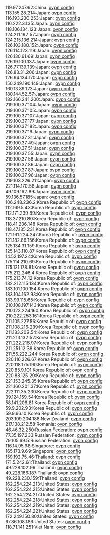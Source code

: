 119.97.247.62:China: [ovpn config](vpn/119_97_247_62.ovpn)  
113.155.28.214:Japan: [ovpn config](vpn/113_155_28_214.ovpn)  
116.193.230.253:Japan: [ovpn config](vpn/116_193_230_253.ovpn)  
116.222.3.135:Japan: [ovpn config](vpn/116_222_3_135.ovpn)  
118.106.134.123:Japan: [ovpn config](vpn/118_106_134_123.ovpn)  
124.211.192.57:Japan: [ovpn config](vpn/124_211_192_57.ovpn)  
124.215.136.214:Japan: [ovpn config](vpn/124_215_136_214.ovpn)  
126.103.180.152:Japan: [ovpn config](vpn/126_103_180_152.ovpn)  
126.114.123.119:Japan: [ovpn config](vpn/126_114_123_119.ovpn)  
126.130.61.69:Japan: [ovpn config](vpn/126_130_61_69.ovpn)  
126.19.100.137:Japan: [ovpn config](vpn/126_19_100_137.ovpn)  
126.77.139.139:Japan: [ovpn config](vpn/126_77_139_139.ovpn)  
126.83.31.206:Japan: [ovpn config](vpn/126_83_31_206.ovpn)  
126.94.134.170:Japan: [ovpn config](vpn/126_94_134_170.ovpn)  
150.249.190.149:Japan: [ovpn config](vpn/150_249_190_149.ovpn)  
160.13.89.173:Japan: [ovpn config](vpn/160_13_89_173.ovpn)  
180.144.52.57:Japan: [ovpn config](vpn/180_144_52_57.ovpn)  
182.166.241.200:Japan: [ovpn config](vpn/182_166_241_200.ovpn)  
219.100.37.104:Japan: [ovpn config](vpn/219_100_37_104.ovpn)  
219.100.37.105:Japan: [ovpn config](vpn/219_100_37_105.ovpn)  
219.100.37.107:Japan: [ovpn config](vpn/219_100_37_107.ovpn)  
219.100.37.177:Japan: [ovpn config](vpn/219_100_37_177.ovpn)  
219.100.37.182:Japan: [ovpn config](vpn/219_100_37_182.ovpn)  
219.100.37.19:Japan: [ovpn config](vpn/219_100_37_19.ovpn)  
219.100.37.31:Japan: [ovpn config](vpn/219_100_37_31.ovpn)  
219.100.37.49:Japan: [ovpn config](vpn/219_100_37_49.ovpn)  
219.100.37.51:Japan: [ovpn config](vpn/219_100_37_51.ovpn)  
219.100.37.55:Japan: [ovpn config](vpn/219_100_37_55.ovpn)  
219.100.37.58:Japan: [ovpn config](vpn/219_100_37_58.ovpn)  
219.100.37.86:Japan: [ovpn config](vpn/219_100_37_86.ovpn)  
219.100.37.87:Japan: [ovpn config](vpn/219_100_37_87.ovpn)  
219.100.37.96:Japan: [ovpn config](vpn/219_100_37_96.ovpn)  
219.103.226.211:Japan: [ovpn config](vpn/219_103_226_211.ovpn)  
221.114.170.58:Japan: [ovpn config](vpn/221_114_170_58.ovpn)  
49.109.162.89:Japan: [ovpn config](vpn/49_109_162_89.ovpn)  
59.136.57.185:Japan: [ovpn config](vpn/59_136_57_185.ovpn)  
106.248.236.2:Korea Republic of: [ovpn config](vpn/106_248_236_2.ovpn)  
112.169.5.43:Korea Republic of: [ovpn config](vpn/112_169_5_43.ovpn)  
112.171.239.89:Korea Republic of: [ovpn config](vpn/112_171_239_89.ovpn)  
118.37.210.80:Korea Republic of: [ovpn config](vpn/118_37_210_80.ovpn)  
118.41.236.148:Korea Republic of: [ovpn config](vpn/118_41_236_148.ovpn)  
118.47.135.231:Korea Republic of: [ovpn config](vpn/118_47_135_231.ovpn)  
121.161.224.247:Korea Republic of: [ovpn config](vpn/121_161_224_247.ovpn)  
121.182.86.156:Korea Republic of: [ovpn config](vpn/121_182_86_156.ovpn)  
125.134.31.159:Korea Republic of: [ovpn config](vpn/125_134_31_159.ovpn)  
125.143.110.87:Korea Republic of: [ovpn config](vpn/125_143_110_87.ovpn)  
14.52.197.24:Korea Republic of: [ovpn config](vpn/14_52_197_24.ovpn)  
175.114.210.69:Korea Republic of: [ovpn config](vpn/175_114_210_69.ovpn)  
175.121.178.81:Korea Republic of: [ovpn config](vpn/175_121_178_81.ovpn)  
175.212.246.4:Korea Republic of: [ovpn config](vpn/175_212_246_4.ovpn)  
175.213.74.12:Korea Republic of: [ovpn config](vpn/175_213_74_12.ovpn)  
182.212.115.134:Korea Republic of: [ovpn config](vpn/182_212_115_134.ovpn)  
183.101.100.154:Korea Republic of: [ovpn config](vpn/183_101_100_154.ovpn)  
183.104.162.93:Korea Republic of: [ovpn config](vpn/183_104_162_93.ovpn)  
183.99.115.65:Korea Republic of: [ovpn config](vpn/183_99_115_65.ovpn)  
210.108.197.143:Korea Republic of: [ovpn config](vpn/210_108_197_143.ovpn)  
210.123.224.160:Korea Republic of: [ovpn config](vpn/210_123_224_160.ovpn)  
210.222.253.161:Korea Republic of: [ovpn config](vpn/210_222_253_161.ovpn)  
211.105.227.56:Korea Republic of: [ovpn config](vpn/211_105_227_56.ovpn)  
211.108.216.239:Korea Republic of: [ovpn config](vpn/211_108_216_239.ovpn)  
211.183.202.54:Korea Republic of: [ovpn config](vpn/211_183_202_54.ovpn)  
211.213.132.52:Korea Republic of: [ovpn config](vpn/211_213_132_52.ovpn)  
211.222.216.97:Korea Republic of: [ovpn config](vpn/211_222_216_97.ovpn)  
211.251.12.38:Korea Republic of: [ovpn config](vpn/211_251_12_38.ovpn)  
211.55.222.244:Korea Republic of: [ovpn config](vpn/211_55_222_244.ovpn)  
220.116.226.67:Korea Republic of: [ovpn config](vpn/220_116_226_67.ovpn)  
220.118.175.190:Korea Republic of: [ovpn config](vpn/220_118_175_190.ovpn)  
220.85.9.101:Korea Republic of: [ovpn config](vpn/220_85_9_101.ovpn)  
220.88.125.29:Korea Republic of: [ovpn config](vpn/220_88_125_29.ovpn)  
221.153.245.35:Korea Republic of: [ovpn config](vpn/221_153_245_35.ovpn)  
221.160.201.37:Korea Republic of: [ovpn config](vpn/221_160_201_37.ovpn)  
222.111.35.230:Korea Republic of: [ovpn config](vpn/222_111_35_230.ovpn)  
39.124.159.54:Korea Republic of: [ovpn config](vpn/39_124_159_54.ovpn)  
58.141.206.81:Korea Republic of: [ovpn config](vpn/58_141_206_81.ovpn)  
59.9.202.93:Korea Republic of: [ovpn config](vpn/59_9_202_93.ovpn)  
59.9.66.10:Korea Republic of: [ovpn config](vpn/59_9_66_10.ovpn)  
203.109.204.188:New Zealand: [ovpn config](vpn/203_109_204_188.ovpn)  
217.138.212.58:Romania: [ovpn config](vpn/217_138_212_58.ovpn)  
46.46.32.250:Russian Federation: [ovpn config](vpn/46_46_32_250.ovpn)  
77.35.197.233:Russian Federation: [ovpn config](vpn/77_35_197_233.ovpn)  
79.105.69.5:Russian Federation: [ovpn config](vpn/79_105_69_5.ovpn)  
116.14.95.98:Singapore: [ovpn config](vpn/116_14_95_98.ovpn)  
165.173.9.69:Singapore: [ovpn config](vpn/165_173_9_69.ovpn)  
159.192.75.46:Thailand: [ovpn config](vpn/159_192_75_46.ovpn)  
171.5.242.61:Thailand: [ovpn config](vpn/171_5_242_61.ovpn)  
49.228.102.96:Thailand: [ovpn config](vpn/49_228_102_96.ovpn)  
49.228.166.187:Thailand: [ovpn config](vpn/49_228_166_187.ovpn)  
49.228.230.159:Thailand: [ovpn config](vpn/49_228_230_159.ovpn)  
162.254.224.213:United States: [ovpn config](vpn/162_254_224_213.ovpn)  
162.254.224.215:United States: [ovpn config](vpn/162_254_224_215.ovpn)  
162.254.224.217:United States: [ovpn config](vpn/162_254_224_217.ovpn)  
162.254.224.218:United States: [ovpn config](vpn/162_254_224_218.ovpn)  
162.254.224.219:United States: [ovpn config](vpn/162_254_224_219.ovpn)  
162.254.224.221:United States: [ovpn config](vpn/162_254_224_221.ovpn)  
172.249.150.80:United States: [ovpn config](vpn/172_249_150_80.ovpn)  
67.86.108.186:United States: [ovpn config](vpn/67_86_108_186.ovpn)  
118.71.141.251:Viet Nam: [ovpn config](vpn/118_71_141_251.ovpn)  
